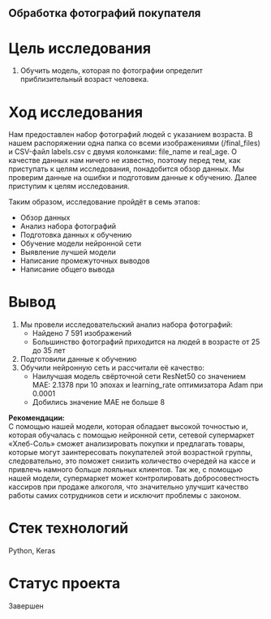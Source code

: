 ## Обработка фотографий покупателя

# Цель исследования
1. Обучить модель, которая по фотографии определит приблизительный возраст человека. 

# Ход исследования
Нам предоставлен набор фотографий людей с указанием возраста. В нашем распоряжении одна папка со всеми изображениями (/final_files) и CSV-файл labels.csv с двумя колонками: file_name и real_age. О качестве данных нам ничего не известно, поэтому перед тем, как приступать к целям исследования, понадобится обзор данных. Мы проверим данные на ошибки и подготовим данные к обучению. Далее приступим к целям исследования.<br>


Таким образом, исследование пройдёт в семь этапов:<br>

* Обзор данных 
* Анализ набора фотографий
* Подготовка данных к обучению
* Обучение модели нейронной сети
* Выявление лучшей модели 
* Написание промежуточных выводов 
* Написание общего вывода


# Вывод
1. Мы провели исследовательский анализ набора фотографий:
    * Найдено 7 591 изображений
    * Большинство фотографий приходится на людей в возрасте от 25 до 35 лет
2. Подготовили данные к обучению
3. Обучили нейронную сеть и рассчитали её качество:
    * Наилучшая модель свёрточной сети ResNet50 со значением MAE: 2.1378 при 10 эпохах и learning_rate оптимизатора Adam при 0.0001     
    * Добились значение MAE не больше 8
      

**Рекомендации:** <br>
С помощью нашей модели, которая обладает высокой точностью и, которая обучалась с помощью нейронной сети, сетевой супермаркет «Хлеб-Соль» сможет анализировать покупки и предлагать товары, которые могут заинтересовать покупателей этой возрастной группы, следовательно, это поможет снизить количество очередей на кассе и привлечь намного больше лояльных клиентов. Так же, с помощью нашей модели, супермаркет может контролировать добросовестность кассиров при продаже алкоголя, что значительно улучшит качество работы самих сотрудников сети и исключит проблемы с законом. 

# Стек технологий
Python, Keras

# Статус проекта
Завершен
